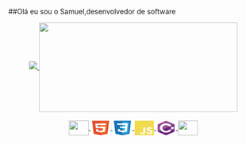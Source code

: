 ##Olá eu sou o Samuel,desenvolvedor de software
<div align="center">
  <a href="https://github.com/SamukaCode">
  <img height="180em" src="https://github-readme-stats.vercel.app/api?username=SamukaCode&show_icons=true&theme=github_dark&include_all_commits=true&count_private=true"/>
  <img align="center" width="400em" height="180em" src="https://github-readme-stats.vercel.app/api/top-langs/?username=SamukaCode&theme=github_dark"/>
    
</div>
  <div align="center" style="display: inline_block"><br>
  <img align="center" height="30" width="40" src="https://cdn.jsdelivr.net/gh/devicons/devicon/icons/c/c-original.svg" />
  <img align="center" height="30" width="40" src="https://raw.githubusercontent.com/devicons/devicon/master/icons/html5/html5-original.svg">
  <img align="center" height="30" width="40" src="https://raw.githubusercontent.com/devicons/devicon/master/icons/css3/css3-original.svg">
  <img align="center" height="30" width="40" src="https://raw.githubusercontent.com/devicons/devicon/master/icons/javascript/javascript-plain.svg">
  <img align="center" height="30" width="40" src="https://raw.githubusercontent.com/devicons/devicon/master/icons/csharp/csharp-original.svg">
  <img align="center" height="30" width="40" src="https://cdn.jsdelivr.net/gh/devicons/devicon/icons/java/java-original.svg" />
        
</div>
